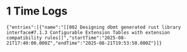 
# 1 Time Logs

```simple-time-tracker
{"entries":[{"name":"[[002 Designing dbmt generated rust library interface#7.1.3 Configurable Extension Tables with extension compatibility rules]]","startTime":"2025-08-21T17:40:00.000Z","endTime":"2025-08-21T19:53:50.000Z"}]}
```
